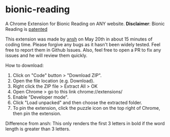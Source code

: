 # bionic-reading
A Chrome Extension for Bionic Reading on ANY website. **Disclaimer**: Bionic Reading is [patented](https://github.com/ansh/bionic-reading/issues/23)

This extension was made by [ansh](https://github.com/ansh/bionic-reading) on May 20th in about 15 minutes of coding time. Please forgive any bugs as it hasn't been widely tested. Feel free to report them in Github Issues. Also, feel free to open a PR to fix any issues and he will review them quickly.

How to download:
1. Click on "Code" button > "Download ZIP".
2. Open the file location (e.g. Download).
3. Right click the ZIP file > Extract All > OK
4. Open Chrome > go to this link chrome://extensions/
5. Enable "Developer mode".
6. Click "Load unpacked" and then choose the extracted folder. 
7. To pin the extension, click the puzzle icon on the top right of Chrome, then pin the extension.

Difference from ansh: This only renders the first 3 letters in bold if the word length is greater than 3 letters.
